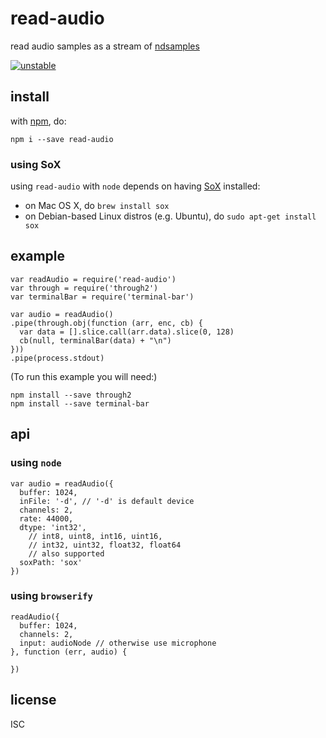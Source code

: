# read-audio 

read audio samples as a stream of [ndsamples](https://npmjs.org/ndsamples)

[![unstable](http://badges.github.io/stability-badges/dist/unstable.svg)](http://github.com/badges/stability-badges)

## install

with [npm](https://npmjs.org), do:

```
npm i --save read-audio
```

### using SoX

using `read-audio` with `node` depends on having [SoX](http://sox.sourceforge.net/) installed:

- on Mac OS X, do `brew install sox`
- on Debian-based Linux distros (e.g. Ubuntu), do `sudo apt-get install sox`

## example

```
var readAudio = require('read-audio')
var through = require('through2')
var terminalBar = require('terminal-bar')

var audio = readAudio()
.pipe(through.obj(function (arr, enc, cb) {
  var data = [].slice.call(arr.data).slice(0, 128)
  cb(null, terminalBar(data) + "\n")
}))
.pipe(process.stdout)
```

(To run this example you will need:)

```
npm install --save through2
npm install --save terminal-bar
```

## api

### using `node`

```
var audio = readAudio({
  buffer: 1024,
  inFile: '-d', // '-d' is default device
  channels: 2,
  rate: 44000,
  dtype: 'int32',
    // int8, uint8, int16, uint16,
    // int32, uint32, float32, float64
    // also supported
  soxPath: 'sox'
})
```

### using `browserify`

```
readAudio({
  buffer: 1024,
  channels: 2,
  input: audioNode // otherwise use microphone
}, function (err, audio) {
  
})
```

## license

ISC

